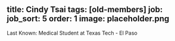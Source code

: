 title: Cindy Tsai
tags: [old-members]
job: 
job_sort: 5
order: 1
image: placeholder.png
---
Last Known: Medical Student at Texas Tech - El Paso